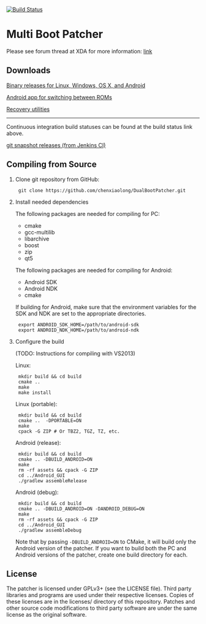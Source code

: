 [![Build Status](http://jenkins.cxl.epac.to/job/DualBoot_Patcher/badge/icon)](https://jenkins.cxl.epac.to/job/DualBoot_Patcher/)

Multi Boot Patcher
==================

Please see forum thread at XDA for more information: [link](http://forum.xda-developers.com/showthread.php?t=2447534)

Downloads
---------
[Binary releases for Linux, Windows, OS X, and Android](http://d-h.st/users/chenxiaolong/?fld_id=24930#files)

[Android app for switching between ROMs](http://d-h.st/users/chenxiaolong/?fld_id=24392#files)

[Recovery utilities](http://d-h.st/users/chenxiaolong/?fld_id=24393&s=file_name&d=ASC)

---

Continuous integration build statuses can be found at the build status link above.

[git snapshot releases (from Jenkins CI)](http://dl.dropbox.com/u/486665/Snapshots/DualBootPatcher/index.html)

Compiling from Source
---------------------
1. Clone git repository from GitHub:

        git clone https://github.com/chenxiaolong/DualBootPatcher.git

2. Install needed dependencies

    The following packages are needed for compiling for PC:

    - cmake
    - gcc-multilib
    - libarchive
    - boost
    - zip
    - qt5

    The following packages are needed for compiling for Android:

    - Android SDK
    - Android NDK
    - cmake

    If building for Android, make sure that the environment variables for the SDK and NDK are set to the appropriate directories.

        export ANDROID_SDK_HOME=/path/to/android-sdk
        export ANDROID_NDK_HOME=/path/to/android-ndk

3. Configure the build

    (TODO: Instructions for compiling with VS2013)

    Linux:

        mkdir build && cd build
        cmake ..
        make
        make install

    Linux (portable):

        mkdir build && cd build
        cmake ..  -DPORTABLE=ON
        make
        cpack -G ZIP # Or TBZ2, TGZ, TZ, etc.

    Android (release):

        mkdir build && cd build
        cmake .. -DBUILD_ANDROID=ON
        make
        rm -rf assets && cpack -G ZIP
        cd ../Android_GUI
        ./gradlew assembleRelease

    Android (debug):

        mkdir build && cd build
        cmake .. -DBUILD_ANDROID=ON -DANDROID_DEBUG=ON
        make
        rm -rf assets && cpack -G ZIP
        cd ../Android_GUI
        ./gradlew assembleDebug
        
    Note that by passing `-DBUILD_ANDROID=ON` to CMake, it will build only the Android version of the patcher. If you want to build both the PC and Android versions of the patcher, create one build directory for each.

License
-------
The patcher is licensed under GPLv3+ (see the LICENSE file). Third party libraries and programs are used under their respective licenses. Copies of these licenses are in the licenses/ directory of this repository. Patches and other source code modifications to third party software are under the same license as the original software.
